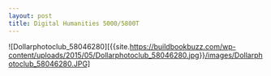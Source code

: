 ```yaml
---
layout: post
title: Digital Humanities 5000/5800T
---
```


![Dollarphotoclub_58046280][{{site.https://buildbookbuzz.com/wp-content/uploads/2015/05/Dollarphotoclub_58046280.jpg}}/images/Dollarphotoclub_58046280.JPG]

